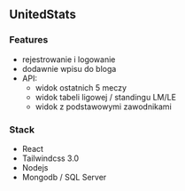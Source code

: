 ## UnitedStats

### Features
- rejestrowanie i logowanie
- dodawnie wpisu do bloga
- API:
    - widok ostatnich 5 meczy
    - widok tabeli ligowej / standingu LM/LE
    - widok z podstawowymi zawodnikami

### Stack
- React
- Tailwindcss 3.0
- Nodejs
- Mongodb / SQL Server